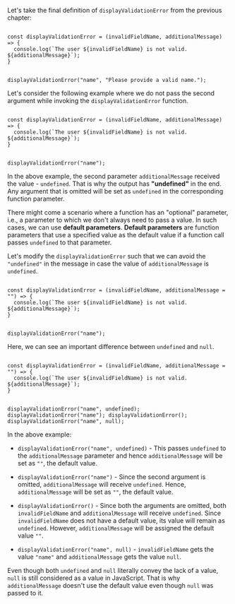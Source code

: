 Let's take the final definition
of `displayValidationError`
from the previous chapter:

<codeblock language="javascript" type="lesson">
<code>
const displayValidationError = (invalidFieldName, additionalMessage) => {
  console.log(`The user ${invalidFieldName} is not valid. ${additionalMessage}`);
}

displayValidationError("name", "Please provide a valid name.");
</code>
</codeblock>

Let's consider
the following example
where we do not pass
the second argument
while invoking the `displayValidationError`
function.

<codeblock language="javascript" type="lesson">
<code>
const displayValidationError = (invalidFieldName, additionalMessage) => {
  console.log(`The user ${invalidFieldName} is not valid. ${additionalMessage}`);
}

displayValidationError("name");
</code>
</codeblock>

In the above example,
the second parameter
`additionalMessage`
received the value - `undefined`.
That is why the output has
**"undefined"** in the end.
Any argument that is omitted
will be set as `undefined`
in the corresponding function parameter.

There might come a scenario
where a function has
an "optional" parameter,
i.e.,
a parameter to which
we don't always need to
pass a value.
In such cases, we can use
**default parameters**.
**Default parameters** are
function parameters that
use a specified value as the default value
if a function call passes
`undefined` to that parameter.

Let's modify the
`displayValidationError`
such that we can avoid
the `"undefined"` in the message
in case the value of
`additionalMessage`
is `undefined`.

<codeblock language="javascript" type="lesson">
<code>
const displayValidationError = (invalidFieldName, additionalMessage = "") => {
  console.log(`The user ${invalidFieldName} is not valid. ${additionalMessage}`);
}

displayValidationError("name");
</code>
</codeblock>

Here, we can see
an important difference
between `undefined`
and `null`.

<codeblock language="javascript" type="lesson">
<code>
const displayValidationError = (invalidFieldName, additionalMessage = "") => {
  console.log(`The user ${invalidFieldName} is not valid. ${additionalMessage}`);
}

displayValidationError("name", undefined);
displayValidationError("name");
displayValidationError();
displayValidationError("name", null);
</code>
</codeblock>

In the above example:

- `displayValidationError("name", undefined)` -
  This passes `undefined` to the `additionalMessage` parameter
  and
  hence `additionalMessage` will be set as
  `""`, the default value.

- `displayValidationError("name")` -
  Since the second argument is omitted,
  `additionalMessage` will receive `undefined`.
  Hence, `additionalMessage` will be set as
  `""`, the default value.

- `displayValidationError()` -
  Since both the arguments are omitted,
  both `invalidFieldName` and `additionalMessage`
  will receive `undefined`.
  Since `invalidFieldName` does not have a default value,
  its value will remain as `undefined`.
  However, `additionalMessage` will be assigned the default value `""`.

- `displayValidationError("name", null)` -
  `invalidFieldName` gets the value `"name"`
  and
  `additionalMessage` gets the value `null`.

Even though both
`undefined` and `null`
literally convey
the lack of a value,
`null` is still
considered as a value
in JavaScript.
That is why
`additionalMessage`
doesn't use
the default value
even though
`null` was passed to it.
